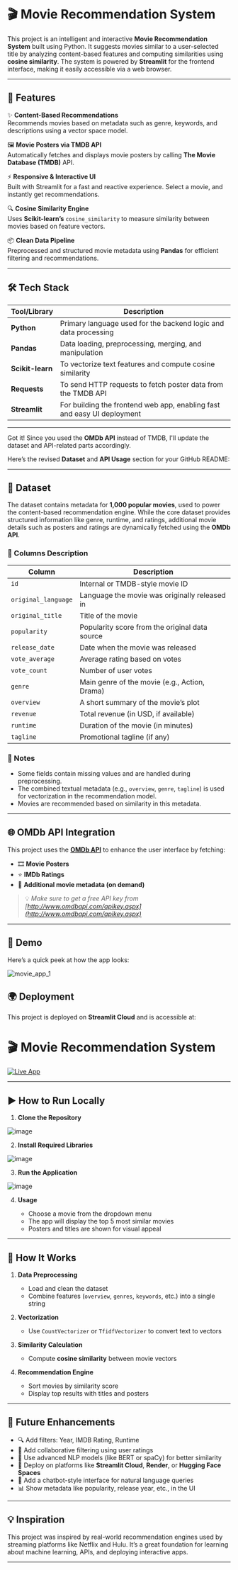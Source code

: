 # 🎬 Movie Recommendation System

This project is an intelligent and interactive **Movie Recommendation System** built using Python. It suggests movies similar to a user-selected title by analyzing content-based features and computing similarities using **cosine similarity**. The system is powered by **Streamlit** for the frontend interface, making it easily accessible via a web browser.

---

## 🚀 Features

✨ **Content-Based Recommendations**  
Recommends movies based on metadata such as genre, keywords, and descriptions using a vector space model.

🖼️ **Movie Posters via TMDB API**  
Automatically fetches and displays movie posters by calling **The Movie Database (TMDB)** API.

⚡ **Responsive & Interactive UI**  
Built with Streamlit for a fast and reactive experience. Select a movie, and instantly get recommendations.

🔍 **Cosine Similarity Engine**  
Uses **Scikit-learn’s** `cosine_similarity` to measure similarity between movies based on feature vectors.

📦 **Clean Data Pipeline**  
Preprocessed and structured movie metadata using **Pandas** for efficient filtering and recommendations.

---

## 🛠️ Tech Stack

| Tool/Library     | Description                                                                 |
|------------------|-----------------------------------------------------------------------------|
| **Python**        | Primary language used for the backend logic and data processing             |
| **Pandas**        | Data loading, preprocessing, merging, and manipulation                      |
| **Scikit-learn**  | To vectorize text features and compute cosine similarity                    |
| **Requests**      | To send HTTP requests to fetch poster data from the TMDB API                |
| **Streamlit**     | For building the frontend web app, enabling fast and easy UI deployment     |

---
Got it! Since you used the **OMDb API** instead of TMDB, I'll update the dataset and API-related parts accordingly.

Here’s the revised **Dataset** and **API Usage** section for your GitHub README:

---

## 📁 Dataset

The dataset contains metadata for **1,000 popular movies**, used to power the content-based recommendation engine. While the core dataset provides structured information like genre, runtime, and ratings, additional movie details such as posters and ratings are dynamically fetched using the **OMDb API**.

### 🔢 Columns Description

| Column             | Description                                                                 |
|--------------------|-----------------------------------------------------------------------------|
| `id`               | Internal or TMDB-style movie ID                                             |
| `original_language`| Language the movie was originally released in                               |
| `original_title`   | Title of the movie                                                          |
| `popularity`       | Popularity score from the original data source                              |
| `release_date`     | Date when the movie was released                                            |
| `vote_average`     | Average rating based on votes                                               |
| `vote_count`       | Number of user votes                                                        |
| `genre`            | Main genre of the movie (e.g., Action, Drama)                               |
| `overview`         | A short summary of the movie’s plot                                         |
| `revenue`          | Total revenue (in USD, if available)                                        |
| `runtime`          | Duration of the movie (in minutes)                                          |
| `tagline`          | Promotional tagline (if any)                                                |

### 🧹 Notes

- Some fields contain missing values and are handled during preprocessing.
- The combined textual metadata (e.g., `overview`, `genre`, `tagline`) is used for vectorization in the recommendation model.
- Movies are recommended based on similarity in this metadata.

---

## 🌐 OMDb API Integration

This project uses the **[OMDb API](https://www.omdbapi.com/)** to enhance the user interface by fetching:

- 🎞️ **Movie Posters**  
- ⭐ **IMDb Ratings**  
- 📄 **Additional movie metadata (on demand)**

> 💡 *Make sure to get a free API key from [http://www.omdbapi.com/apikey.aspx](http://www.omdbapi.com/apikey.aspx)*

---

## 📸 Demo

Here’s a quick peek at how the app looks:

![movie_app_1](https://github.com/user-attachments/assets/1aa15cb6-0628-4950-9b5e-bec8d170fc8b)

## 🌍 Deployment

This project is deployed on **Streamlit Cloud** and is accessible at:

# 🎬 Movie Recommendation System

[![Live App](https://img.shields.io/badge/🔗%20Live%20App-Click%20Here-brightgreen?style=for-the-badge)]([https://your-streamlit-url.streamlit.app](https://movie-recommendation-system-jvmprwocvycdvytwamk5ak.streamlit.app/))

---

## ▶️ How to Run Locally

1. **Clone the Repository**

![image](https://github.com/user-attachments/assets/51078d72-9d02-4553-944e-64ca7471e487)


2. **Install Required Libraries**

![image](https://github.com/user-attachments/assets/18d4187f-1703-4b10-b84d-d715a4a85ae8)


3. **Run the Application**

![image](https://github.com/user-attachments/assets/a96a967c-cbcc-4a6a-a427-1329128669ed)

4. **Usage**

   - Choose a movie from the dropdown menu
   - The app will display the top 5 most similar movies
   - Posters and titles are shown for visual appeal

---

## 🔧 How It Works

1. **Data Preprocessing**
   - Load and clean the dataset
   - Combine features (`overview`, `genres`, `keywords`, etc.) into a single string

2. **Vectorization**
   - Use `CountVectorizer` or `TfidfVectorizer` to convert text to vectors

3. **Similarity Calculation**
   - Compute **cosine similarity** between movie vectors

4. **Recommendation Engine**
   - Sort movies by similarity score
   - Display top results with titles and posters

---

## 📌 Future Enhancements

- 🔍 Add filters: Year, IMDB Rating, Runtime
- 📡 Add collaborative filtering using user ratings
- 🧠 Use advanced NLP models (like BERT or spaCy) for better similarity
- 📱 Deploy on platforms like **Streamlit Cloud**, **Render**, or **Hugging Face Spaces**
- 💬 Add a chatbot-style interface for natural language queries
- 📊 Show metadata like popularity, release year, etc., in the UI

---

## 💡 Inspiration

This project was inspired by real-world recommendation engines used by streaming platforms like Netflix and Hulu. It’s a great foundation for learning about machine learning, APIs, and deploying interactive apps.

---
